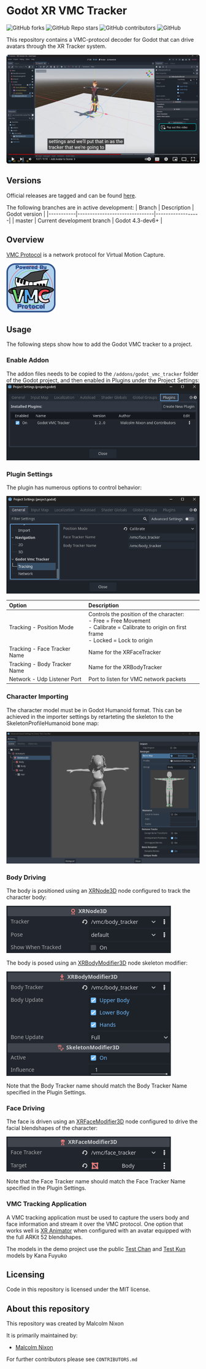 # Godot XR VMC Tracker

![GitHub forks](https://img.shields.io/github/forks/Malcolmnixon/GodotXRVmcTracker?style=plastic)
![GitHub Repo stars](https://img.shields.io/github/stars/Malcolmnixon/GodotXRVmcTracker?style=plastic)
![GitHub contributors](https://img.shields.io/github/contributors/Malcolmnixon/GodotXRVmcTracker?style=plastic)
![GitHub](https://img.shields.io/github/license/Malcolmnixon/GodotXRVmcTracker?style=plastic)

This repository contains a VMC-protocol decoder for Godot that can drive avatars through the XR Tracker system.

[<img src="docs/Screenshot 2024-03-02 at 09-54-40 Godot VRM Avatars.png">](https://www.youtube.com/watch?v=eE0UGosv7ek "Godot VRM Avatars")

## Versions

Official releases are tagged and can be found [here](https://github.com/Malcolmnixon/GodotXRVmcTracker/releases).

The following branches are in active development:
|  Branch   |  Description                  |  Godot version   |
|-----------|-------------------------------|------------------|
|  master   | Current development branch    |  Godot 4.3-dev6+ |


## Overview

[VMC Protocol](https://protocol.vmc.info/english.html) is a network protocol for Virtual Motion Capture.

![VMC Protocol Logo](/docs/vmpc_logo_128x128.png)

## Usage

The following steps show how to add the Godot VMC tracker to a project.

### Enable Addon

The addon files needs to be copied to the `/addons/godot_vmc_tracker` folder of the Godot project, and then enabled in Plugins under the Project Settings:
![Enable Plugin](/docs/enable_plugin.png)

### Plugin Settings

The plugin has numerous options to control behavior:

![Plugin Options](/docs/plugin_settings.png)

| Option | Description |
| :----- | :---------- |
| Tracking - Position Mode | Controls the position of the character:<br>- Free = Free Movement<br>- Calibrate = Calibrate to origin on first frame<br>- Locked = Lock to origin |
| Tracking - Face Tracker Name | Name for the XRFaceTracker |
| Tracking - Body Tracker Name | Name for the XRBodyTracker |
| Network - Udp Listener Port | Port to listen for VMC network packets |

### Character Importing

The character model must be in Godot Humanoid format. This can be achieved in the importer settings by retarteting the skeleton to the SkeletonProfileHumanoid bone map:

![Character Import](/docs/character_import.png)

### Body Driving

The body is positioned using an [XRNode3D](https://docs.godotengine.org/en/latest/classes/class_xrnode3d.html) node configured to track the character body:

![XRNode3D](/docs/xrnode3d.png)

The body is posed using an [XRBodyModifier3D](https://docs.godotengine.org/en/latest/classes/class_xrbodymodifier3d.html) node skeleton modifier:

![XRBodyModifier3D](/docs/xrbodymodifier3d.png)

Note that the Body Tracker name should match the Body Tracker Name specified in the Plugin Settings.

### Face Driving

The face is driven using an [XRFaceModifier3D](https://docs.godotengine.org/en/latest/classes/class_xrfacemodifier3d.html) node configured to drive the facial blendshapes of the character:

![XRFaceModifier3D](/docs/xrfacemodifier3d.png)

Note that the Face Tracker name should match the Face Tracker Name specified in the Plugin Settings.

### VMC Tracking Application

A VMC tracking application must be used to capture the users body and face information and stream it over the VMC protocol. One option that works well is [XR Animator](https://github.com/ButzYung/SystemAnimatorOnline)
when configured with an avatar equipped with the full ARKit 52 blendshapes.

The models in the demo project use the public [Test Chan](https://kanafuyuko.booth.pm/items/5419110) and [Test Kun](https://kanafuyuko.booth.pm/items/5420804) models by Kana Fuyuko

## Licensing

Code in this repository is licensed under the MIT license.

## About this repository

This repository was created by Malcolm Nixon

It is primarily maintained by:
- [Malcolm Nixon](https://github.com/Malcolmnixon/)

For further contributors please see `CONTRIBUTORS.md`
